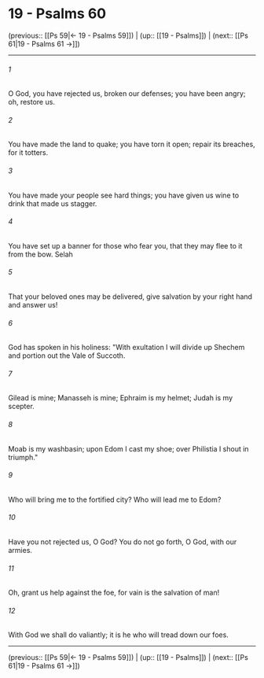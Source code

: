 # 19 - Psalms 60

(previous:: [[Ps 59|← 19 - Psalms 59]]) | (up:: [[19 - Psalms]]) | (next:: [[Ps 61|19 - Psalms 61 →]])

***


###### 1 
O God, you have rejected us, broken our defenses; you have been angry; oh, restore us. 

###### 2 
You have made the land to quake; you have torn it open; repair its breaches, for it totters. 

###### 3 
You have made your people see hard things; you have given us wine to drink that made us stagger. 

###### 4 
You have set up a banner for those who fear you, that they may flee to it from the bow. Selah 

###### 5 
That your beloved ones may be delivered, give salvation by your right hand and answer us! 

###### 6 
God has spoken in his holiness: "With exultation I will divide up Shechem and portion out the Vale of Succoth. 

###### 7 
Gilead is mine; Manasseh is mine; Ephraim is my helmet; Judah is my scepter. 

###### 8 
Moab is my washbasin; upon Edom I cast my shoe; over Philistia I shout in triumph." 

###### 9 
Who will bring me to the fortified city? Who will lead me to Edom? 

###### 10 
Have you not rejected us, O God? You do not go forth, O God, with our armies. 

###### 11 
Oh, grant us help against the foe, for vain is the salvation of man! 

###### 12 
With God we shall do valiantly; it is he who will tread down our foes.

***

(previous:: [[Ps 59|← 19 - Psalms 59]]) | (up:: [[19 - Psalms]]) | (next:: [[Ps 61|19 - Psalms 61 →]])
